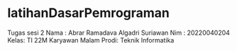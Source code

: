 # latihanDasarPemrograman
Tugas sesi 2
Nama : Abrar Ramadava Algadri Suriawan
Nim  : 20220040204
Kelas: TI 22M Karyawan Malam
Prodi: Teknik Informatika
